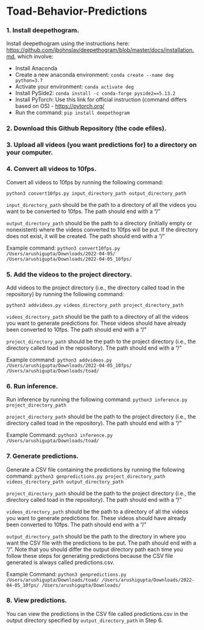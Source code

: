 # Toad-Behavior-Predictions

### 1. Install deepethogram.

Install deepethogram using the instructions here: https://github.com/jbohnslav/deepethogram/blob/master/docs/installation.md, which involve: 

- Install Anaconda
- Create a new anaconda environment: `conda create --name deg python=3.7`
- Activate your environment: `conda activate deg`
- Install PySide2: `conda install -c conda-forge pyside2==5.13.2`
- Install PyTorch: Use this link for official instruction (command differs based on OS) - https://pytorch.org/
- Run the command: `pip install deepethogram`

### 2. Download this Github Repository (the code efiles).

### 3. Upload all videos (you want predictions for) to a directory on your computer.

### 4. Convert all videos to 10fps.
Convert all videos to 10fps by running the following command:
```
python3 convert10fps.py input_directory_path output_directory_path
```
`input_directory_path` should be the path to a directory of all the videos you want to be converted to 10fps. The path should end with a “/”

`output_directory_path` should be the path to a directory (initially empty or nonexistent) where the videos converted to 10fps will be put. If the directory does not exist, it will be created. The path should end with a “/”

Example command: `python3 convert10fps.py /Users/arushigupta/Downloads/2022-04-05/ /Users/arushigupta/Downloads/2022-04-05_10fps/`

### 5. Add the videos to the project directory.

Add videos to the project directory (i.e., the directory called toad in the repository) by running the following command:

```python3 addvideos.py videos_directory_path project_directory_path```

`videos_directory_path` should be the path to a directory of all the videos you want to generate predictions for. These videos should have already been converted to 10fps. The path should end with a “/”

`project_directory_path` should be the path to the project directory (i.e., the directory called toad in the repository). The path should end with a “/”

Example command: `python3 addvideos.py /Users/arushigupta/Downloads/2022-04-05_10fps/ /Users/arushigupta/Downloads/toad/`

### 6. Run inference.
Run inference by running the following command: 
```python3 inference.py project_directory_path```

`project_directory_path` should be the path to the project directory (i.e., the directory called toad in the repository). The path should end with a “/”

Example Command: `python3 inference.py /Users/arushigupta/Downloads/toad/`

### 7. Generate predictions.
Generate a CSV file containing the predictions by running the following command: 
```python3 genpredictions.py project_directory_path videos_directory_path output_directory_path```

`project_directory_path` should be the path to the project directory (i.e., the directory called toad in the repository). The path should end with a “/”

`videos_directory_path` should be the path to a directory of all the videos you want to generate predictions for. These videos should have already been converted to 10fps. The path should end with a “/”

`output_directory_path` should be the path to the directory in where you want the CSV file with the predictions to be put. The path should end with a “/”. Note that you should differ the output directory path each time you follow these steps for generating predictions because the CSV file generated is always called predictions.csv.

Example Command: `python3 genpredictions.py /Users/arushigupta/Downloads/toad/ /Users/arushigupta/Downloads/2022-04-05_10fps/ /Users/arushigupta/Downloads/`

### 8. View predictions.
You can view the predictions in the CSV file called predictions.csv in the output directory specified by `output_directory_path` in Step 6.
